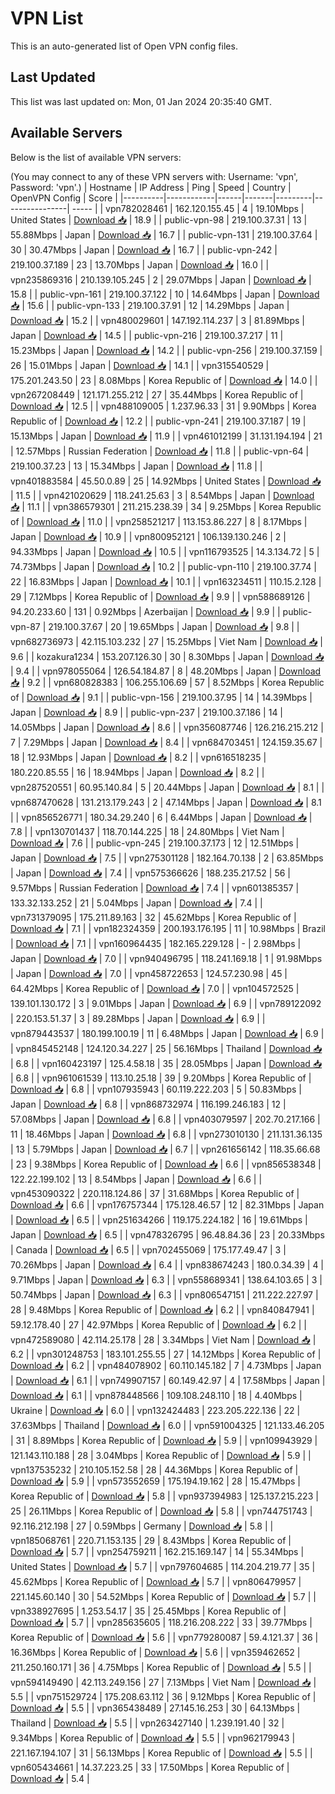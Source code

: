 # VPN List

This is an auto-generated list of Open VPN config files.

## Last Updated

This list was last updated on: Mon, 01 Jan 2024 20:35:40 GMT.

## Available Servers

Below is the list of available VPN servers:

(You may connect to any of these VPN servers with: Username: 'vpn', Password: 'vpn'.)
| Hostname | IP Address | Ping | Speed | Country | OpenVPN Config | Score |
|----------|------------|------|-------|---------|----------------| ----- |
| vpn782028461 | 162.120.155.45 | 4 | 19.10Mbps | United States | [Download 📥](./configs/server_0_US.ovpn) | 18.9 |
| public-vpn-98 | 219.100.37.31 | 13 | 55.88Mbps | Japan | [Download 📥](./configs/server_1_JP.ovpn) | 16.7 |
| public-vpn-131 | 219.100.37.64 | 30 | 30.47Mbps | Japan | [Download 📥](./configs/server_2_JP.ovpn) | 16.7 |
| public-vpn-242 | 219.100.37.189 | 23 | 13.70Mbps | Japan | [Download 📥](./configs/server_3_JP.ovpn) | 16.0 |
| vpn235869316 | 210.139.105.245 | 2 | 29.07Mbps | Japan | [Download 📥](./configs/server_4_JP.ovpn) | 15.8 |
| public-vpn-161 | 219.100.37.122 | 10 | 14.64Mbps | Japan | [Download 📥](./configs/server_5_JP.ovpn) | 15.6 |
| public-vpn-133 | 219.100.37.91 | 12 | 14.29Mbps | Japan | [Download 📥](./configs/server_6_JP.ovpn) | 15.2 |
| vpn480029601 | 147.192.114.237 | 3 | 81.89Mbps | Japan | [Download 📥](./configs/server_7_JP.ovpn) | 14.5 |
| public-vpn-216 | 219.100.37.217 | 11 | 15.23Mbps | Japan | [Download 📥](./configs/server_8_JP.ovpn) | 14.2 |
| public-vpn-256 | 219.100.37.159 | 26 | 15.01Mbps | Japan | [Download 📥](./configs/server_9_JP.ovpn) | 14.1 |
| vpn315540529 | 175.201.243.50 | 23 | 8.08Mbps | Korea Republic of | [Download 📥](./configs/server_10_KR.ovpn) | 14.0 |
| vpn267208449 | 121.171.255.212 | 27 | 35.44Mbps | Korea Republic of | [Download 📥](./configs/server_11_KR.ovpn) | 12.5 |
| vpn488109005 | 1.237.96.33 | 31 | 9.90Mbps | Korea Republic of | [Download 📥](./configs/server_12_KR.ovpn) | 12.2 |
| public-vpn-241 | 219.100.37.187 | 19 | 15.13Mbps | Japan | [Download 📥](./configs/server_13_JP.ovpn) | 11.9 |
| vpn461012199 | 31.131.194.194 | 21 | 12.57Mbps | Russian Federation | [Download 📥](./configs/server_14_RU.ovpn) | 11.8 |
| public-vpn-64 | 219.100.37.23 | 13 | 15.34Mbps | Japan | [Download 📥](./configs/server_15_JP.ovpn) | 11.8 |
| vpn401883584 | 45.50.0.89 | 25 | 14.92Mbps | United States | [Download 📥](./configs/server_16_US.ovpn) | 11.5 |
| vpn421020629 | 118.241.25.63 | 3 | 8.54Mbps | Japan | [Download 📥](./configs/server_17_JP.ovpn) | 11.1 |
| vpn386579301 | 211.215.238.39 | 34 | 9.25Mbps | Korea Republic of | [Download 📥](./configs/server_18_KR.ovpn) | 11.0 |
| vpn258521217 | 113.153.86.227 | 8 | 8.17Mbps | Japan | [Download 📥](./configs/server_19_JP.ovpn) | 10.9 |
| vpn800952121 | 106.139.130.246 | 2 | 94.33Mbps | Japan | [Download 📥](./configs/server_20_JP.ovpn) | 10.5 |
| vpn116793525 | 14.3.134.72 | 5 | 74.73Mbps | Japan | [Download 📥](./configs/server_21_JP.ovpn) | 10.2 |
| public-vpn-110 | 219.100.37.74 | 22 | 16.83Mbps | Japan | [Download 📥](./configs/server_22_JP.ovpn) | 10.1 |
| vpn163234511 | 110.15.2.128 | 29 | 7.12Mbps | Korea Republic of | [Download 📥](./configs/server_23_KR.ovpn) | 9.9 |
| vpn588689126 | 94.20.233.60 | 131 | 0.92Mbps | Azerbaijan | [Download 📥](./configs/server_24_AZ.ovpn) | 9.9 |
| public-vpn-87 | 219.100.37.67 | 20 | 19.65Mbps | Japan | [Download 📥](./configs/server_25_JP.ovpn) | 9.8 |
| vpn682736973 | 42.115.103.232 | 27 | 15.25Mbps | Viet Nam | [Download 📥](./configs/server_26_VN.ovpn) | 9.6 |
| kozakura1234 | 153.207.126.30 | 30 | 8.30Mbps | Japan | [Download 📥](./configs/server_27_JP.ovpn) | 9.4 |
| vpn978055064 | 126.54.184.87 | 8 | 48.20Mbps | Japan | [Download 📥](./configs/server_28_JP.ovpn) | 9.2 |
| vpn680828383 | 106.255.106.69 | 57 | 8.52Mbps | Korea Republic of | [Download 📥](./configs/server_29_KR.ovpn) | 9.1 |
| public-vpn-156 | 219.100.37.95 | 14 | 14.39Mbps | Japan | [Download 📥](./configs/server_30_JP.ovpn) | 8.9 |
| public-vpn-237 | 219.100.37.186 | 14 | 14.05Mbps | Japan | [Download 📥](./configs/server_31_JP.ovpn) | 8.6 |
| vpn356087746 | 126.216.215.212 | 7 | 7.29Mbps | Japan | [Download 📥](./configs/server_32_JP.ovpn) | 8.4 |
| vpn684703451 | 124.159.35.67 | 18 | 12.93Mbps | Japan | [Download 📥](./configs/server_33_JP.ovpn) | 8.2 |
| vpn616518235 | 180.220.85.55 | 16 | 18.94Mbps | Japan | [Download 📥](./configs/server_34_JP.ovpn) | 8.2 |
| vpn287520551 | 60.95.140.84 | 5 | 20.44Mbps | Japan | [Download 📥](./configs/server_35_JP.ovpn) | 8.1 |
| vpn687470628 | 131.213.179.243 | 2 | 47.14Mbps | Japan | [Download 📥](./configs/server_36_JP.ovpn) | 8.1 |
| vpn856526771 | 180.34.29.240 | 6 | 6.44Mbps | Japan | [Download 📥](./configs/server_37_JP.ovpn) | 7.8 |
| vpn130701437 | 118.70.144.225 | 18 | 24.80Mbps | Viet Nam | [Download 📥](./configs/server_38_VN.ovpn) | 7.6 |
| public-vpn-245 | 219.100.37.173 | 12 | 12.51Mbps | Japan | [Download 📥](./configs/server_39_JP.ovpn) | 7.5 |
| vpn275301128 | 182.164.70.138 | 2 | 63.85Mbps | Japan | [Download 📥](./configs/server_40_JP.ovpn) | 7.4 |
| vpn575366626 | 188.235.217.52 | 56 | 9.57Mbps | Russian Federation | [Download 📥](./configs/server_41_RU.ovpn) | 7.4 |
| vpn601385357 | 133.32.133.252 | 21 | 5.04Mbps | Japan | [Download 📥](./configs/server_42_JP.ovpn) | 7.4 |
| vpn731379095 | 175.211.89.163 | 32 | 45.62Mbps | Korea Republic of | [Download 📥](./configs/server_43_KR.ovpn) | 7.1 |
| vpn182324359 | 200.193.176.195 | 11 | 10.98Mbps | Brazil | [Download 📥](./configs/server_44_BR.ovpn) | 7.1 |
| vpn160964435 | 182.165.229.128 | - | 2.98Mbps | Japan | [Download 📥](./configs/server_45_JP.ovpn) | 7.0 |
| vpn940496795 | 118.241.169.18 | 1 | 91.98Mbps | Japan | [Download 📥](./configs/server_46_JP.ovpn) | 7.0 |
| vpn458722653 | 124.57.230.98 | 45 | 64.42Mbps | Korea Republic of | [Download 📥](./configs/server_47_KR.ovpn) | 7.0 |
| vpn104572525 | 139.101.130.172 | 3 | 9.01Mbps | Japan | [Download 📥](./configs/server_48_JP.ovpn) | 6.9 |
| vpn789122092 | 220.153.51.37 | 3 | 89.28Mbps | Japan | [Download 📥](./configs/server_49_JP.ovpn) | 6.9 |
| vpn879443537 | 180.199.100.19 | 11 | 6.48Mbps | Japan | [Download 📥](./configs/server_50_JP.ovpn) | 6.9 |
| vpn845452148 | 124.120.34.227 | 25 | 56.16Mbps | Thailand | [Download 📥](./configs/server_51_TH.ovpn) | 6.8 |
| vpn160423197 | 125.4.58.18 | 35 | 28.05Mbps | Japan | [Download 📥](./configs/server_52_JP.ovpn) | 6.8 |
| vpn961061539 | 113.10.25.18 | 39 | 9.20Mbps | Korea Republic of | [Download 📥](./configs/server_53_KR.ovpn) | 6.8 |
| vpn107935943 | 60.119.222.203 | 5 | 50.83Mbps | Japan | [Download 📥](./configs/server_54_JP.ovpn) | 6.8 |
| vpn868732974 | 116.199.246.183 | 12 | 57.08Mbps | Japan | [Download 📥](./configs/server_55_JP.ovpn) | 6.8 |
| vpn403079597 | 202.70.217.166 | 11 | 18.46Mbps | Japan | [Download 📥](./configs/server_56_JP.ovpn) | 6.8 |
| vpn273010130 | 211.131.36.135 | 13 | 5.79Mbps | Japan | [Download 📥](./configs/server_57_JP.ovpn) | 6.7 |
| vpn261656142 | 118.35.66.68 | 23 | 9.38Mbps | Korea Republic of | [Download 📥](./configs/server_58_KR.ovpn) | 6.6 |
| vpn856538348 | 122.22.199.102 | 13 | 8.54Mbps | Japan | [Download 📥](./configs/server_59_JP.ovpn) | 6.6 |
| vpn453090322 | 220.118.124.86 | 37 | 31.68Mbps | Korea Republic of | [Download 📥](./configs/server_60_KR.ovpn) | 6.6 |
| vpn176757344 | 175.128.46.57 | 12 | 82.31Mbps | Japan | [Download 📥](./configs/server_61_JP.ovpn) | 6.5 |
| vpn251634266 | 119.175.224.182 | 16 | 19.61Mbps | Japan | [Download 📥](./configs/server_62_JP.ovpn) | 6.5 |
| vpn478326795 | 96.48.84.36 | 23 | 20.33Mbps | Canada | [Download 📥](./configs/server_63_CA.ovpn) | 6.5 |
| vpn702455069 | 175.177.49.47 | 3 | 70.26Mbps | Japan | [Download 📥](./configs/server_64_JP.ovpn) | 6.4 |
| vpn838674243 | 180.0.34.39 | 4 | 9.71Mbps | Japan | [Download 📥](./configs/server_65_JP.ovpn) | 6.3 |
| vpn558689341 | 138.64.103.65 | 3 | 50.74Mbps | Japan | [Download 📥](./configs/server_66_JP.ovpn) | 6.3 |
| vpn806547151 | 211.222.227.97 | 28 | 9.48Mbps | Korea Republic of | [Download 📥](./configs/server_67_KR.ovpn) | 6.2 |
| vpn840847941 | 59.12.178.40 | 27 | 42.97Mbps | Korea Republic of | [Download 📥](./configs/server_68_KR.ovpn) | 6.2 |
| vpn472589080 | 42.114.25.178 | 28 | 3.34Mbps | Viet Nam | [Download 📥](./configs/server_69_VN.ovpn) | 6.2 |
| vpn301248753 | 183.101.255.55 | 27 | 14.12Mbps | Korea Republic of | [Download 📥](./configs/server_70_KR.ovpn) | 6.2 |
| vpn484078902 | 60.110.145.182 | 7 | 4.73Mbps | Japan | [Download 📥](./configs/server_71_JP.ovpn) | 6.1 |
| vpn749907157 | 60.149.42.97 | 4 | 17.58Mbps | Japan | [Download 📥](./configs/server_72_JP.ovpn) | 6.1 |
| vpn878448566 | 109.108.248.110 | 18 | 4.40Mbps | Ukraine | [Download 📥](./configs/server_73_UA.ovpn) | 6.0 |
| vpn132424483 | 223.205.222.136 | 22 | 37.63Mbps | Thailand | [Download 📥](./configs/server_74_TH.ovpn) | 6.0 |
| vpn591004325 | 121.133.46.205 | 31 | 8.89Mbps | Korea Republic of | [Download 📥](./configs/server_75_KR.ovpn) | 5.9 |
| vpn109943929 | 121.143.110.188 | 28 | 3.04Mbps | Korea Republic of | [Download 📥](./configs/server_76_KR.ovpn) | 5.9 |
| vpn137535232 | 210.105.152.58 | 28 | 44.36Mbps | Korea Republic of | [Download 📥](./configs/server_77_KR.ovpn) | 5.9 |
| vpn573552659 | 175.194.19.162 | 28 | 15.47Mbps | Korea Republic of | [Download 📥](./configs/server_78_KR.ovpn) | 5.8 |
| vpn937394983 | 125.137.215.223 | 25 | 26.11Mbps | Korea Republic of | [Download 📥](./configs/server_79_KR.ovpn) | 5.8 |
| vpn744751743 | 92.116.212.198 | 27 | 0.59Mbps | Germany | [Download 📥](./configs/server_80_DE.ovpn) | 5.8 |
| vpn185068761 | 220.71.153.135 | 29 | 8.43Mbps | Korea Republic of | [Download 📥](./configs/server_81_KR.ovpn) | 5.7 |
| vpn254759211 | 162.215.169.147 | 14 | 55.34Mbps | United States | [Download 📥](./configs/server_82_US.ovpn) | 5.7 |
| vpn797604685 | 114.204.219.77 | 35 | 45.62Mbps | Korea Republic of | [Download 📥](./configs/server_83_KR.ovpn) | 5.7 |
| vpn806479957 | 221.145.60.140 | 30 | 54.52Mbps | Korea Republic of | [Download 📥](./configs/server_84_KR.ovpn) | 5.7 |
| vpn338927695 | 1.253.54.17 | 35 | 25.45Mbps | Korea Republic of | [Download 📥](./configs/server_85_KR.ovpn) | 5.7 |
| vpn285635605 | 118.216.208.222 | 33 | 39.77Mbps | Korea Republic of | [Download 📥](./configs/server_86_KR.ovpn) | 5.6 |
| vpn779280087 | 59.4.121.37 | 36 | 16.36Mbps | Korea Republic of | [Download 📥](./configs/server_87_KR.ovpn) | 5.6 |
| vpn359462652 | 211.250.160.171 | 36 | 4.75Mbps | Korea Republic of | [Download 📥](./configs/server_88_KR.ovpn) | 5.5 |
| vpn594149490 | 42.113.249.156 | 27 | 7.13Mbps | Viet Nam | [Download 📥](./configs/server_89_VN.ovpn) | 5.5 |
| vpn751529724 | 175.208.63.112 | 36 | 9.12Mbps | Korea Republic of | [Download 📥](./configs/server_90_KR.ovpn) | 5.5 |
| vpn365438489 | 27.145.16.253 | 30 | 64.13Mbps | Thailand | [Download 📥](./configs/server_91_TH.ovpn) | 5.5 |
| vpn263427140 | 1.239.191.40 | 32 | 9.34Mbps | Korea Republic of | [Download 📥](./configs/server_92_KR.ovpn) | 5.5 |
| vpn962179943 | 221.167.194.107 | 31 | 56.13Mbps | Korea Republic of | [Download 📥](./configs/server_93_KR.ovpn) | 5.5 |
| vpn605434661 | 14.37.223.25 | 33 | 17.50Mbps | Korea Republic of | [Download 📥](./configs/server_94_KR.ovpn) | 5.4 |
